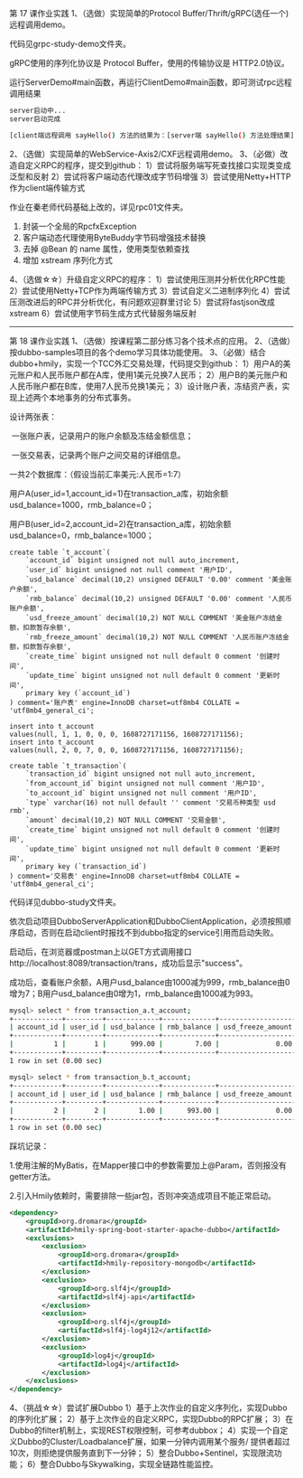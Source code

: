 第 17 课作业实践
1、（选做）实现简单的Protocol Buffer/Thrift/gRPC(选任一个)远程调用demo。

代码见grpc-study-demo文件夹。

gRPC使用的序列化协议是 Protocol Buffer，使用的传输协议是 HTTP2.0协议。

运行ServerDemo#main函数，再运行ClientDemo#main函数，即可测试rpc远程调用结果

```bash
server启动中...
server启动完成

[client端远程调用 sayHello() 方法的结果为：[server端 sayHello() 方法处理结果] Hello, hellboy0621
```

2、（选做）实现简单的WebService-Axis2/CXF远程调用demo。
3、（必做）改造自定义RPC的程序，提交到github：
1）尝试将服务端写死查找接口实现类变成泛型和反射
2）尝试将客户端动态代理改成字节码增强
3）尝试使用Netty+HTTP作为client端传输方式

作业在秦老师代码基础上改的，详见rpc01文件夹。

1. 封装一个全局的RpcfxException
2. 客户端动态代理使用ByteBuddy字节码增强技术替换
3. 去掉 @Bean 的 name 属性，使用类型依赖查找
4. 增加 xstream 序列化方式



4、（选做☆☆）升级自定义RPC的程序：
1）尝试使用压测并分析优化RPC性能
2）尝试使用Netty+TCP作为两端传输方式
3）尝试自定义二进制序列化
4）尝试压测改进后的RPC并分析优化，有问题欢迎群里讨论
5）尝试将fastjson改成xstream
6）尝试使用字节码生成方式代替服务端反射



***

第 18 课作业实践
1、（选做）按课程第二部分练习各个技术点的应用。
2、（选做）按dubbo-samples项目的各个demo学习具体功能使用。
3、（必做）结合dubbo+hmily，实现一个TCC外汇交易处理，代码提交到github：
1）用户A的美元账户和人民币账户都在A库，使用1美元兑换7人民币；
2）用户B的美元账户和人民币账户都在B库，使用7人民币兑换1美元；
3）设计账户表，冻结资产表，实现上述两个本地事务的分布式事务。

设计两张表：

​	一张账户表，记录用户的账户余额及冻结金额信息；

​	一张交易表，记录两个账户之间交易的详细信息。

一共2个数据库：（假设当前汇率美元:人民币=1:7）

​	用户A(user_id=1,account_id=1)在transaction_a库，初始余额usd_balance=1000，rmb_balance=0；

​	用户B(user_id=2,account_id=2)在transaction_a库，初始余额usd_balance=0，rmb_balance=1000；

```mysql
create table `t_account`(
	`account_id` bigint unsigned not null auto_increment,
    `user_id` bigint unsigned not null comment '用户ID',
    `usd_balance` decimal(10,2) unsigned DEFAULT '0.00' comment '美金账户余额',
    `rmb_balance` decimal(10,2) unsigned DEFAULT '0.00' comment '人民币账户余额',
    `usd_freeze_amount` decimal(10,2) NOT NULL COMMENT '美金账户冻结金额，扣款暂存余额',
    `rmb_freeze_amount` decimal(10,2) NOT NULL COMMENT '人民币账户冻结金额，扣款暂存余额',
    `create_time` bigint unsigned not null default 0 comment '创建时间',
    `update_time` bigint unsigned not null default 0 comment '更新时间',
    primary key (`account_id`)
) comment='账户表' engine=InnoDB charset=utf8mb4 COLLATE = 'utf8mb4_general_ci';

insert into t_account
values(null, 1, 1, 0, 0, 0, 1608727171156, 1608727171156);
insert into t_account
values(null, 2, 0, 7, 0, 0, 1608727171156, 1608727171156);

create table `t_transaction`(
	`transaction_id` bigint unsigned not null auto_increment,
    `from_account_id` bigint unsigned not null comment '用户ID',
    `to_account_id` bigint unsigned not null comment '用户ID',
    `type` varchar(16) not null default '' comment '交易币种类型 usd rmb',
    `amount` decimal(10,2) NOT NULL COMMENT '交易金额',
    `create_time` bigint unsigned not null default 0 comment '创建时间',
    `update_time` bigint unsigned not null default 0 comment '更新时间',
    primary key (`transaction_id`)
) comment='交易表' engine=InnoDB charset=utf8mb4 COLLATE = 'utf8mb4_general_ci';

```

代码详见dubbo-study文件夹。

依次启动项目DubboServerApplication和DubboClientApplication，必须按照顺序启动，否则在启动client时报找不到dubbo指定的service引用而启动失败。

启动后，在浏览器或postman上以GET方式调用接口http://localhost:8089/transaction/trans，成功后显示"success"。

成功后，查看账户余额，A用户usd_balance由1000减为999，rmb_balance由0增为7；B用户usd_balance由0增为1，rmb_balance由1000减为993。

```bash
mysql> select * from transaction_a.t_account;
+------------+---------+-------------+-------------+-------------------+-------------------+---------------+---------------+
| account_id | user_id | usd_balance | rmb_balance | usd_freeze_amount | rmb_freeze_amount | create_time   | update_time   |
+------------+---------+-------------+-------------+-------------------+-------------------+---------------+---------------+
|          1 |       1 |      999.00 |        7.00 |              0.00 |              0.00 | 1608727171156 | 1608727171156 |
+------------+---------+-------------+-------------+-------------------+-------------------+---------------+---------------+
1 row in set (0.00 sec)

mysql> select * from transaction_b.t_account;
+------------+---------+-------------+-------------+-------------------+-------------------+---------------+---------------+
| account_id | user_id | usd_balance | rmb_balance | usd_freeze_amount | rmb_freeze_amount | create_time   | update_time   |
+------------+---------+-------------+-------------+-------------------+-------------------+---------------+---------------+
|          2 |       2 |        1.00 |      993.00 |              0.00 |              0.00 | 1608727171156 | 1608727171156 |
+------------+---------+-------------+-------------+-------------------+-------------------+---------------+---------------+
1 row in set (0.00 sec)
```



踩坑记录：

1.使用注解的MyBatis，在Mapper接口中的参数需要加上@Param，否则报没有getter方法。

2.引入Hmily依赖时，需要排除一些jar包，否则冲突造成项目不能正常启动。

```xml
<dependency>
    <groupId>org.dromara</groupId>
    <artifactId>hmily-spring-boot-starter-apache-dubbo</artifactId>
    <exclusions>
        <exclusion>
            <groupId>org.dromara</groupId>
            <artifactId>hmily-repository-mongodb</artifactId>
        </exclusion>
        <exclusion>
            <groupId>org.slf4j</groupId>
            <artifactId>slf4j-api</artifactId>
        </exclusion>
        <exclusion>
            <groupId>org.slf4j</groupId>
            <artifactId>slf4j-log4j12</artifactId>
        </exclusion>
        <exclusion>
            <groupId>log4j</groupId>
            <artifactId>log4j</artifactId>
        </exclusion>
    </exclusions>
</dependency>
```



4、（挑战☆☆）尝试扩展Dubbo
1）基于上次作业的自定义序列化，实现Dubbo的序列化扩展；
2）基于上次作业的自定义RPC，实现Dubbo的RPC扩展；
3）在Dubbo的filter机制上，实现REST权限控制，可参考dubbox；
4）实现一个自定义Dubbo的Cluster/Loadbalance扩展，如果一分钟内调用某个服务/
提供者超过10次，则拒绝提供服务直到下一分钟；
5）整合Dubbo+Sentinel，实现限流功能；
6）整合Dubbo与Skywalking，实现全链路性能监控。

